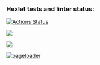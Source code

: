 ### Hexlet tests and linter status:
[![Actions Status](https://github.com/ilnarkz/python-project-lvl3/workflows/hexlet-check/badge.svg)](https://github.com/ilnarkz/python-project-lvl3/actions)

<a href="https://codeclimate.com/github/ilnarkz/python-project-lvl3/maintainability"><img src="https://api.codeclimate.com/v1/badges/3c22b9287fdd10ae9217/maintainability" /></a>

<a href="https://codeclimate.com/github/ilnarkz/python-project-lvl3/test_coverage"><img src="https://api.codeclimate.com/v1/badges/3c22b9287fdd10ae9217/test_coverage" /></a>

[![pageloader](https://github.com/ilnarkz/python-project-lvl3/actions/workflows/main.yml/badge.svg)](https://github.com/ilnarkz/python-project-lvl3/actions/workflows/main.yml)